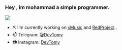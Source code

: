 ### Hey , im mohammad a simple programmer.

[![](https://github-readme-stats.vercel.app/api?username=DevTomy&show_icons=true&theme=ayu-mirage&hide=issues)](https://github.com/DevTomy/)




- ⛏️ I’m currently working on [xMusic](https://github.com/DevTomy/xMusic) and [RedProject](https://github.com/DevTomy) .
- 📫 Telegram: [@DevTomy](https://t.me/DevTomy) 
- 📷 Instagram: [DevTomy](https://instagram.com/DevTomy)
